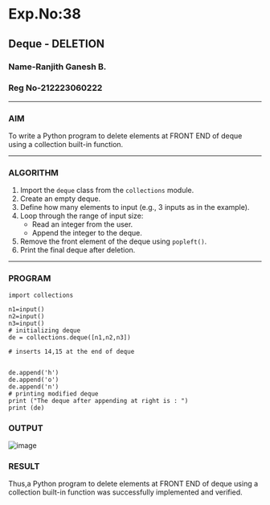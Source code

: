 # Exp.No:38  
## Deque - DELETION
### Name-Ranjith Ganesh B.
### Reg No-212223060222
---

### AIM  
To write a Python program to delete elements at FRONT END of deque using a collection built-in function.

---

### ALGORITHM  

1. Import the `deque` class from the `collections` module.  
2. Create an empty deque.  
3. Define how many elements to input (e.g., 3 inputs as in the example).  
4. Loop through the range of input size:  
   - Read an integer from the user.  
   - Append the integer to the deque.  
5. Remove the front element of the deque using `popleft()`.  
6. Print the final deque after deletion.  

---

### PROGRAM  

```
import collections
  
n1=input()
n2=input()
n3=input()
# initializing deque
de = collections.deque([n1,n2,n3])

# inserts 14,15 at the end of deque


de.append('h')
de.append('o')
de.append('n')
# printing modified deque
print ("The deque after appending at right is : ")
print (de)
```

### OUTPUT
![image](https://github.com/user-attachments/assets/f49994c6-f4a4-4920-b3d9-3140800fe5e1)


### RESULT
Thus,a Python program to delete elements at FRONT END of deque using a collection built-in function was successfully implemented and verified.
